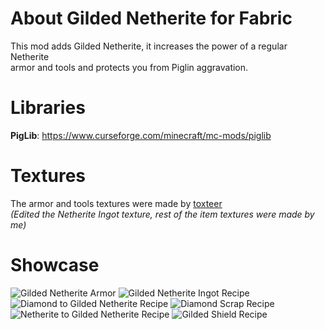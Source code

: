 # About Gilded Netherite for Fabric
This mod adds Gilded Netherite, it increases the power of a regular Netherite  
armor and tools and protects you from Piglin aggravation.

# Libraries
**PigLib**: https://www.curseforge.com/minecraft/mc-mods/piglib

# Textures
The armor and tools textures were made by [toxteer](https://www.planetminecraft.com/texture-pack/improved-netherite-by-toxteer/)  
*(Edited the Netherite Ingot texture, rest of the item textures were made by me)*

# Showcase
![Gilded Netherite Armor](https://github.com/scaldings/gilded-netherite-fabric/blob/master/images/armor.png?raw=true) 
![Gilded Netherite Ingot Recipe](https://github.com/scaldings/gilded-netherite-fabric/blob/master/images/gilded_ingot.png?raw=true) 
![Diamond to Gilded Netherite Recipe](https://github.com/scaldings/gilded-netherite-fabric/blob/master/images/diamond_to_gilded.png?raw=true) 
![Diamond Scrap Recipe](https://github.com/scaldings/gilded-netherite-fabric/blob/master/images/diamond_scrap.png?raw=true) 
![Netherite to Gilded Netherite Recipe](https://github.com/scaldings/gilded-netherite-fabric/blob/master/images/netherite_to_gilded.png?raw=true)
![Gilded Shield Recipe](https://github.com/scaldings/gilded-netherite-fabric/blob/master/images/gilded_shield.png?raw=true)

